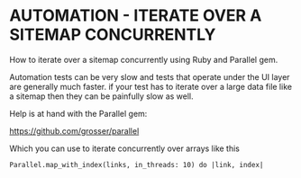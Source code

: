 # AUTOMATION - ITERATE OVER A SITEMAP CONCURRENTLY
How to iterate over a sitemap concurrently using Ruby and Parallel gem.

Automation tests can be very slow and tests that operate under the UI layer are generally much faster. if your test has to iterate over a large data file like a sitemap then they can be painfully slow as well.

Help is at hand with the Parallel gem:

https://github.com/grosser/parallel

Which you can use to iterate concurrently over arrays like this
```
Parallel.map_with_index(links, in_threads: 10) do |link, index|
```    
